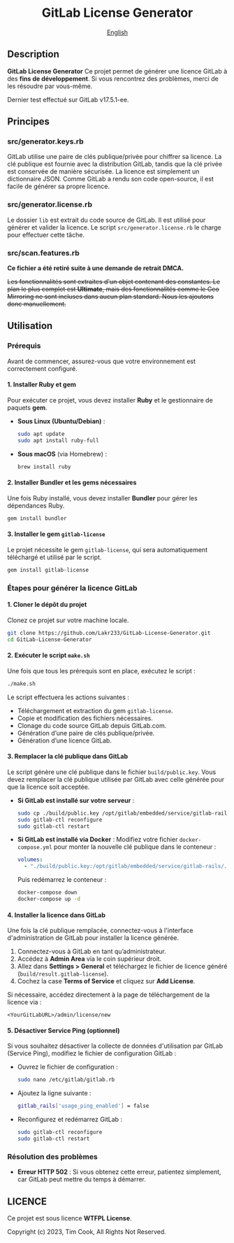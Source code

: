 <div align="center">

# GitLab License Generator

<p align="center">
  <a href="../README.md">English</a>
</p>

</div>

## Description

**GitLab License Generator** Ce projet permet de générer une licence GitLab à des **fins de développement**. Si vous rencontrez des problèmes, merci de les résoudre par vous-même.

Dernier test effectué sur GitLab v17.5.1-ee.

## Principes

### **src/generator.keys.rb**

GitLab utilise une paire de clés publique/privée pour chiffrer sa licence. La clé publique est fournie avec la distribution GitLab, tandis que la clé privée est conservée de manière sécurisée. La licence est simplement un dictionnaire JSON. Comme GitLab a rendu son code open-source, il est facile de générer sa propre licence.

### **src/generator.license.rb**

Le dossier `lib` est extrait du code source de GitLab. Il est utilisé pour générer et valider la licence. Le script `src/generator.license.rb` le charge pour effectuer cette tâche.

### **src/scan.features.rb**

**Ce fichier a été retiré suite à une demande de retrait DMCA.**

~~Les fonctionnalités sont extraites d'un objet contenant des constantes. Le plan le plus complet est **Ultimate**, mais des fonctionnalités comme le Geo Mirroring ne sont incluses dans aucun plan standard. Nous les ajoutons donc manuellement.~~

## Utilisation

### Prérequis

Avant de commencer, assurez-vous que votre environnement est correctement configuré.

#### 1. Installer Ruby et gem
Pour exécuter ce projet, vous devez installer **Ruby** et le gestionnaire de paquets **gem**.

- **Sous Linux (Ubuntu/Debian)** :
  ```bash
  sudo apt update
  sudo apt install ruby-full
  ```

- **Sous macOS** (via Homebrew) :
  ```bash
  brew install ruby
  ```

#### 2. Installer Bundler et les gems nécessaires
Une fois Ruby installé, vous devez installer **Bundler** pour gérer les dépendances Ruby.

```bash
gem install bundler
```

#### 3. Installer le gem `gitlab-license`
Le projet nécessite le gem `gitlab-license`, qui sera automatiquement téléchargé et utilisé par le script.

```bash
gem install gitlab-license
```

### Étapes pour générer la licence GitLab

#### 1. Cloner le dépôt du projet
Clonez ce projet sur votre machine locale.

```bash
git clone https://github.com/Lakr233/GitLab-License-Generator.git
cd GitLab-License-Generator
```

#### 2. Exécuter le script `make.sh`
Une fois que tous les prérequis sont en place, exécutez le script :

```bash
./make.sh
```

Le script effectuera les actions suivantes :
- Téléchargement et extraction du gem `gitlab-license`.
- Copie et modification des fichiers nécessaires.
- Clonage du code source GitLab depuis GitLab.com.
- Génération d’une paire de clés publique/privée.
- Génération d’une licence GitLab.

#### 3. Remplacer la clé publique dans GitLab
Le script génère une clé publique dans le fichier `build/public.key`. Vous devez remplacer la clé publique utilisée par GitLab avec celle générée pour que la licence soit acceptée.

- **Si GitLab est installé sur votre serveur** :
  ```bash
  sudo cp ./build/public.key /opt/gitlab/embedded/service/gitlab-rails/.license_encryption_key.pub
  sudo gitlab-ctl reconfigure
  sudo gitlab-ctl restart
  ```

- **Si GitLab est installé via Docker** :
  Modifiez votre fichier `docker-compose.yml` pour monter la nouvelle clé publique dans le conteneur :

  ```yaml
  volumes:
    - "./build/public.key:/opt/gitlab/embedded/service/gitlab-rails/.license_encryption_key.pub"
  ```

  Puis redémarrez le conteneur :
  ```bash
  docker-compose down
  docker-compose up -d
  ```

#### 4. Installer la licence dans GitLab
Une fois la clé publique remplacée, connectez-vous à l'interface d'administration de GitLab pour installer la licence générée.

1. Connectez-vous à GitLab en tant qu’administrateur.
2. Accédez à **Admin Area** via le coin supérieur droit.
3. Allez dans **Settings > General** et téléchargez le fichier de licence généré (`build/result.gitlab-license`).
4. Cochez la case **Terms of Service** et cliquez sur **Add License**.

Si nécessaire, accédez directement à la page de téléchargement de la licence via :
```
<YourGitLabURL>/admin/license/new
```

#### 5. Désactiver Service Ping (optionnel)
Si vous souhaitez désactiver la collecte de données d'utilisation par GitLab (Service Ping), modifiez le fichier de configuration GitLab :

- Ouvrez le fichier de configuration :
  ```bash
  sudo nano /etc/gitlab/gitlab.rb
  ```

- Ajoutez la ligne suivante :
  ```bash
  gitlab_rails['usage_ping_enabled'] = false
  ```

- Reconfigurez et redémarrez GitLab :
  ```bash
  sudo gitlab-ctl reconfigure
  sudo gitlab-ctl restart
  ```

### Résolution des problèmes

- **Erreur HTTP 502** :
  Si vous obtenez cette erreur, patientez simplement, car GitLab peut mettre du temps à démarrer.

## LICENCE

Ce projet est sous licence **WTFPL License**.

Copyright (c) 2023, Tim Cook, All Rights Not Reserved.
